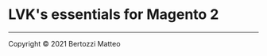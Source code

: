  LVK's essentials for Magento 2
 ==============================
 
 ---
 
 Copyright © 2021 Bertozzi Matteo
